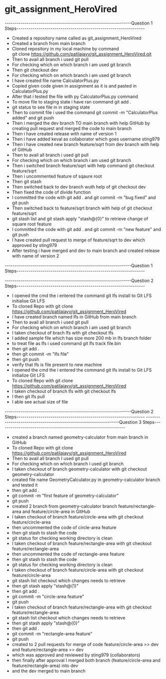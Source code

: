 # git_assignment_HeroVired
---------------------------------------------------------------Question 1 Steps----------------------------------------------------------------
- Created a repository name called as git_assignment_HeroVired
- Created a branch from main branch
- Cloned repository in my local machine by command                                                                 
  git clone https://github.com/patilajayv/git_assignment_HeroVired.git
- Then to avail all branch i used git pull
- For checking which on which branch i am used git branch
- Then git checkout dev
- For checking which on which branch i am used git branch
- I have created file name CalculatorPlus.py
- Copied given code given in assignment as it is and pasted in CalculatorPlus.py
- After that i tested the file with py CalculatorPlus.py command
- To move file to staging state i have ran command git add .
- git status to see file in in staging state
- Then to commit file i used the command git commit -m "CalculatorPlus added" and git push
- Then i merged the dev branch TO main branch with help GitHub by creating pull request and merged the code to main branch
- Then i have created release with name of version 1
- Then i have added keval as collaborator which goes username sting979
- Then i have created new branch feature/sqrt from dev branch with help of GitHub
- Then to avail all branch i used git pull
- For checking which on which branch i am used git branch
- Then i switched branch feature/sqrt with help command git checkout feature/sqrt
- Then i uncommented feature of sqaure root
- Then git stash 
- Then switched back to dev branch wuth help of git checkout dev
- Then fixed the code of divide function
- I committed the code with git add . and git commit -m "bug fixed" and git push
- Then switched back to feature/sqrt branch with help of git checkout feature/sqrt
- git stash list and git stash apply "stash@{0}" to retrieve change of square root feature 
- I committed the code with git add . and git commit -m "new feature" and git push
- I have created pull request to merge of feature/sqrt to dev which approved by sting979
- After testing i have merged and dev to main branch and created release with name of version 2

  
---------------------------------------------------------------Question 1 Steps----------------------------------------------------------------

---------------------------------------------------------------Question 2 Steps----------------------------------------------------------------
- I opened the cmd the i entered the command git lfs install to Git LFS initialise Git LFS 
- To cloned Repo with git clone https://github.com/patilajayv/git_assignment_HeroVired
- I have created branch named lfs in GitHub from main branch
- Then to avail all branch i used git pull
- For checking which on which branch i am used git branch
- I taken checkout of brach lfs with git checkout lfs 
- I added sample file which has size more 200 mb in lfs branch folder
- to treat file as lfs i used command git lfs track  file.bin
- then git add .
- then git commit -m "lfs file"
- then git push
- verify that lfs is file present to new machine
- I opened the cmd the i entered the command git lfs install to Git LFS initialize Git LFS
- To cloned Repo with git clone https://github.com/patilajayv/git_assignment_HeroVired
- I taken checkout of branch lfs with git checkout lfs
- I then git lfs pull
- I able see actual size of file

---------------------------------------------------------------Question 2 Steps----------------------------------------------------------------
----------------------------------------------------------------Question 3 Steps---------------------------------------------------------------
- created a branch named geometry-calculator from main branch in GitHub
- To cloned Repo with git clone https://github.com/patilajayv/git_assignment_HeroVired
- Then to avail all branch I used git pull
- For checking which on which branch i used git branch
- I taken checkout of branch geometry-calculator with git checkout geometry-calculator
- created file name GeometryCalculator.py in geometry-calculator branch and tested it
- then git add .
- git commit -m "first feature of geometry-calculator"
- git push
- created 2 branch from geometry-calculator branch feature/rectangle-area and feature/circle-area in GitHub
- I taken checkout of branch feature/circle-area with git checkout feature/circle-area
- then uncommented the code of circle-area feature 
- then git stash to stash the code
- git status for checking working directory is clean
- I taken checkout of branch feature/rectangle-area with git checkout feature/rectangle-area
- then uncommented the code of rectangle-area feature 
- then git stash to stash the code
- git status for checking working directory is clean
- I taken checkout of branch feature/circle-area with git checkout feature/circle-area
- git stash list checkout which changes needs to retrieve 
- then git stash apply "stash@{1}"
- then git add .
- git commit -m "circle-area feature"
- git push
- I taken checkout of branch feature/rectangle-area with git checkout feature/rectangle-area
- git stash list checkout which changes needs to retrieve 
- then git stash apply "stash@{0}"
- then git add .
- git commit -m "rectangle-area feature"
- git push
- created to 2 pull requests for merge of code feature/circle-area >> dev and feature/rectangle-area >> dev
- which was approved and reviewed by sting979 (collaborators)
- then finally after approval I merged both branch (feature/circle-area and feature/rectangle-area) into dev
- and the dev merged to main branch
